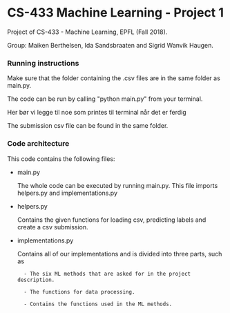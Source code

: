 # CS-433 Machine Learning - Project 1
Project of CS-433 - Machine Learning, EPFL (Fall 2018).

Group: Maiken Berthelsen, Ida Sandsbraaten and Sigrid Wanvik Haugen.




### Running instructions
Make sure that the folder containing the .csv files are in the same folder as main.py.

The code can be run by calling "python main.py" from your terminal.

Her bør vi legge til noe som printes til terminal når det er ferdig

The submission csv file can be found in the same folder.




### Code architecture
This code contains the following files:
* main.py 

	The whole code can be executed by running main.py. This file imports helpers.py and implementations.py

* helpers.py

	Contains the given functions for loading csv, predicting labels and create a csv submission.

* implementations.py

	Contains all of our implementations and is divided into three parts, such as

		- The six ML methods that are asked for in the project description.

		- The functions for data processing.

		- Contains the functions used in the ML methods.


